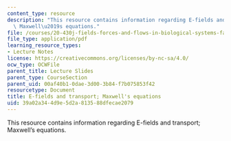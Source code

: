 ```yaml
---
content_type: resource
description: "This resource contains information regarding E-fields and transport;\
  \ Maxwell\u2019s equations."
file: /courses/20-430j-fields-forces-and-flows-in-biological-systems-fall-2015/39a02a344d9e5d2a813588dfecae2079_MIT20_430JF15_Lecture8.pdf
file_type: application/pdf
learning_resource_types:
- Lecture Notes
license: https://creativecommons.org/licenses/by-nc-sa/4.0/
ocw_type: OCWFile
parent_title: Lecture Slides
parent_type: CourseSection
parent_uid: 00af40b1-0dae-3d00-3b84-f7b075853f42
resourcetype: Document
title: E-fields and transport; Maxwell's equations
uid: 39a02a34-4d9e-5d2a-8135-88dfecae2079
---
```

This resource contains information regarding E-fields and transport; Maxwell’s equations.